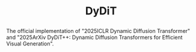 <h1 align="center"> <p>DyDiT</p></h1>


The official implementation of "2025ICLR Dynamic Diffusion Transformer" and "2025ArXiv DyDiT++: Dynamic Diffusion Transformers for Efficient Visual Generation".
